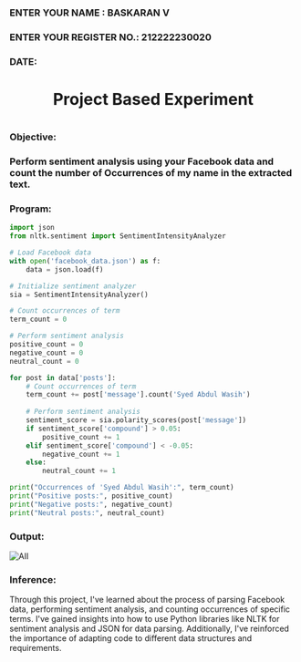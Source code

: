 <H3>ENTER YOUR NAME : BASKARAN V</H3>
<H3>ENTER YOUR REGISTER NO.: 212222230020</H3>
<H3>DATE: </H3>
<H1 Align="center">Project Based Experiment<H1>
<H3>Objective:<H3>
Perform sentiment analysis using your Facebook data and count the number of Occurrences of my name in the extracted text.
<H3>Program:</H3>

~~~py
import json
from nltk.sentiment import SentimentIntensityAnalyzer

# Load Facebook data
with open('facebook_data.json') as f:
    data = json.load(f)

# Initialize sentiment analyzer
sia = SentimentIntensityAnalyzer()

# Count occurrences of term
term_count = 0

# Perform sentiment analysis
positive_count = 0
negative_count = 0
neutral_count = 0

for post in data['posts']:
    # Count occurrences of term
    term_count += post['message'].count('Syed Abdul Wasih')
    
    # Perform sentiment analysis
    sentiment_score = sia.polarity_scores(post['message'])
    if sentiment_score['compound'] > 0.05:
        positive_count += 1
    elif sentiment_score['compound'] < -0.05:
        negative_count += 1
    else:
        neutral_count += 1

print("Occurrences of 'Syed Abdul Wasih':", term_count)
print("Positive posts:", positive_count)
print("Negative posts:", negative_count)
print("Neutral posts:", neutral_count)
~~~

<H3>Output:</H3>

![AII](https://github.com/BaskaranV15/Project-Based-Experiment-AAI/assets/118703522/fbb349e6-edaa-443a-8b47-f04974cbd697)


<H3>Inference:</H3>

Through this project, I've learned about the process of parsing Facebook data, performing sentiment analysis, and counting occurrences of specific terms. I've gained insights into how to use Python libraries like NLTK for sentiment analysis and JSON for data parsing. Additionally, I've reinforced the importance of adapting code to different data structures and requirements.
